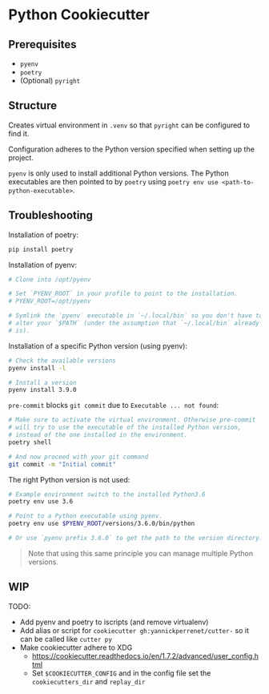 # Python Cookiecutter

## Prerequisites
* `pyenv`
* `poetry`
* (Optional) `pyright`

## Structure
Creates virtual environment in `.venv` so that `pyright` can be configured to find it.

Configuration adheres to the Python version specified when setting up the project.

`pyenv` is only used to install additional Python versions. The Python executables are then pointed
to by `poetry` using `poetry env use <path-to-python-executable>`.

## Troubleshooting
Installation of poetry:
```bash
pip install poetry
```

Installation of pyenv:
```bash
# Clone into /opt/pyenv

# Set `PYENV_ROOT` in your profile to point to the installation.
# PYENV_ROOT=/opt/pyenv

# Symlink the `pyenv` executable in `~/.local/bin` so you don't have to
# alter your `$PATH` (under the assumption that `~/.local/bin` already
# is).
```

Installation of a specific Python version (using pyenv):
```bash
# Check the available versions
pyenv install -l

# Install a version
pyenv install 3.9.0
```

`pre-commit` blocks `git commit` due to `Executable ... not found`:
```bash
# Make sure to activate the virtual environment. Otherwise pre-commit
# will try to use the executable of the installed Python version,
# instead of the one installed in the environment.
poetry shell

# And now proceed with your git command
git commit -m "Initial commit"
```

The right Python version is not used:
```bash
# Example environment switch to the installed Python3.6
poetry env use 3.6

# Point to a Python executable using pyenv.
poetry env use $PYENV_ROOT/versions/3.6.0/bin/python

# Or use `pyenv prefix 3.6.0` to get the path to the version directory.
```
> Note that using this same principle you can manage multiple Python versions.

## WIP
TODO:
* Add pyenv and poetry to iscripts (and remove virtualenv)
* Add alias or script for `cookiecutter gh:yannickperrenet/cutter-` so it can be called like
  `cutter py`
* Make cookiecutter adhere to XDG
    * https://cookiecutter.readthedocs.io/en/1.7.2/advanced/user_config.html
    * Set `$COOKIECUTTER_CONFIG` and in the config file set the `cookiecutters_dir` and `replay_dir`
